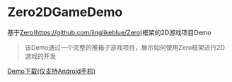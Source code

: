 # Zero2DGameDemo
基于[Zero(https://github.com/jinglikeblue/Zero)](https://github.com/jinglikeblue/Zero)框架的2D游戏项目Demo

> 该Demo通过一个完整的推箱子游戏项目，展示如何使用Zero框架进行2D游戏的开发

[Demo下载(仅支持Android手机)](https://fir.im/djeq)
